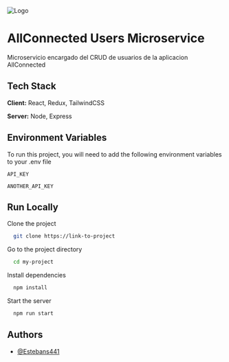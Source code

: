 
![Logo](https://dev-to-uploads.s3.amazonaws.com/uploads/articles/th5xamgrr6se0x5ro4g6.png)


# AllConnected Users Microservice

Microservicio encargado del CRUD de usuarios de la aplicacion AllConnected
## Tech Stack

**Client:** React, Redux, TailwindCSS

**Server:** Node, Express


## Environment Variables

To run this project, you will need to add the following environment variables to your .env file

`API_KEY`

`ANOTHER_API_KEY`


## Run Locally

Clone the project

```bash
  git clone https://link-to-project
```

Go to the project directory

```bash
  cd my-project
```

Install dependencies

```bash
  npm install
```

Start the server

```bash
  npm run start
```


## Authors



- [@Estebans441](https://www.github.com/Estebans441)

